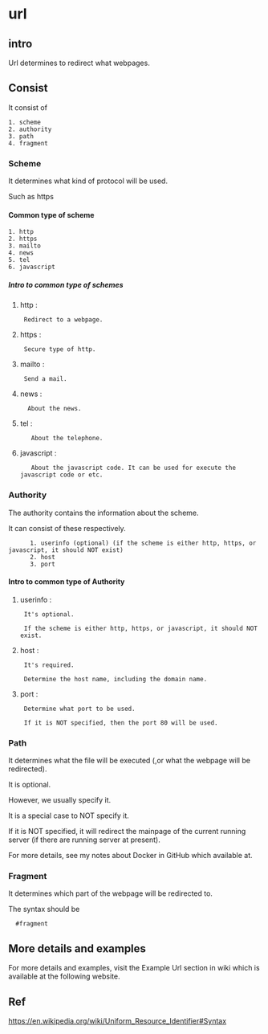 # url
## intro 
Url determines to redirect what webpages.
## Consist
It consist of
  
    1. scheme
    2. authority
    3. path 
    4. fragment
    
### Scheme 
It determines what kind of protocol will be used.

Such as https 

#### Common type of scheme
    1. http
    2. https
    3. mailto
    4. news
    5. tel
    6. javascript

##### Intro to common type of schemes
1. http : 
    
        Redirect to a webpage.

2. https :


        Secure type of http.
        
3. mailto :

        Send a mail.

4. news :
        
         About the news.
5. tel :

          About the telephone.

6. javascript :
    
          About the javascript code. It can be used for execute the javascript code or etc.
    
### Authority
The authority contains the information about the scheme.

It can consist of these respectively.
          
          1. userinfo (optional) (if the scheme is either http, https, or javascript, it should NOT exist)
          2. host
          3. port 
         
#### Intro to common type of Authority
1. userinfo : 

        It's optional.
        
        If the scheme is either http, https, or javascript, it should NOT exist.

2. host :

        It's required.
        
        Determine the host name, including the domain name.

3. port :
        
        Determine what port to be used. 
        
        If it is NOT specified, then the port 80 will be used.  
        
### Path

It determines what the file will be executed (,or what the webpage will be redirected).

It is optional.

However, we usually specify it.

It is a special case to NOT specify it.

If it is NOT specified, it will redirect the mainpage of the current running server (if there are running server at present). 

For more details, see my notes about Docker in GitHub which available at.

### Fragment

It determines which part of the webpage will be redirected to.

The syntax should be

      #fragment

## More details and examples

For more details and examples, visit the Example Url section in wiki which is available at the following website.

## Ref
https://en.wikipedia.org/wiki/Uniform_Resource_Identifier#Syntax
